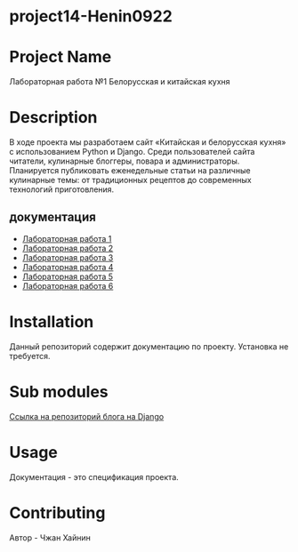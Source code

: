
# project14-Henin0922

# Project Name
Лабораторная работа №1
Белорусская и китайская кухня

# Description
В ходе проекта мы разработаем сайт «Китайская и белорусская кухня» с использованием Python и Django. Среди пользователей сайта читатели, кулинарные блоггеры, повара и администраторы. Планируется публиковать еженедельные статьи на различные кулинарные темы: от традиционных рецептов до современных технологий приготовления.

## документация
* [Лабораторная работа 1](https://docs.google.com/document/d/1yhcca8aMgdnhbYxXBvKgBn1aD3P57xe0QzGBDo9CsZ8/edit)
* [Лабораторная работа 2](https://docs.google.com/document/d/1ZH80_YNGwIGWKNEML3cXlBpWfNpAD_fk09pvASh3QkM/edit)
* [Лабораторная работа 3](https://docs.google.com/document/d/1gfuWYidY1jB-sN2SKhrbpnpT3yZ6UJBtdZLaYRvHnOE/edit?tab=t.0)
* [Лабораторная работа 4](https://docs.google.com/document/d/1OteAI2kbJSmB7D39j_xePSIGLeHNKjOKJNlvmONB8NI/edit?tab=t.0)
* [Лабораторная работа 5](https://docs.google.com/document/d/15hzQW0E-LPNWfsusqvCB46Bnjt9aJW3PBTtfkrGIqJk/edit?tab=t.0)
* [Лабораторная работа 6](https://docs.google.com/document/d/1JqtgdSNyGs67k2NIfyUcJUGJO2DLsSWt5xKhOF6CVmo/edit?tab=t.0)
# Installation

Данный репозиторий содержит документацию по проекту. Установка не требуется.

# Sub modules

[Ссылка на репозиторий блога на Django](https://github.com/fpmi-hci-2024/project14-web-Henin0922)

# Usage

Документация - это спецификация проекта.

# Contributing

Автор - Чжан Хайнин


